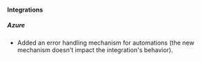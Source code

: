 
#### Integrations

##### Azure

- Added an error handling mechanism for automations (the new mechanism doesn't impact the integration's behavior).
